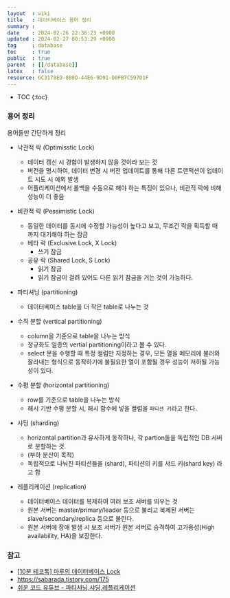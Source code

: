```yaml
---
layout  : wiki
title   : 데이터베이스 용어 정리
summary : 
date    : 2024-02-26 22:36:23 +0900
updated : 2024-02-27 00:53:29 +0900
tag     : database 
toc     : true
public  : true
parent  : [[/database]] 
latex   : false
resource: 6C3178ED-080D-44E6-9D91-D0FB7C597D1F
---
```

* TOC
{:toc}

### 용어 정리

용어들만 간단하게 정리

- 낙관적 락 (Optimisstic Lock)
	- 데이터 갱신 시 경합이 발생하지 않을 것이라 보는 것
	- 버전을 명시하여, 데이터 변경 시 버전 업데이트를 통해 다른 트랜잭션이 업데이트 시도 시 예외 발생
	- 어플리케이션에서 롤백을 수동으로 해야 하는 특징이 있으나, 비관적 락에 비해 성능이 더 좋음
- 비관적 락 (Pessimistic Lock)
	- 동일한 데이터를 동시에 수정할 가능성이 높다고 보고, 무조건 락을 획득할 때 까지 대기해야 하는 잠금
	- 베타 락 (Exclusive Lock, X Lock)
		- 쓰기 잠금
	- 공유 락 (Shared Lock, S Lock)
		- 읽기 잠금
		- 읽기 잠금이 걸려 있어도 다른 읽기 잠금을 거는 것이 가능하다.

- 파티셔닝 (partitioning)
  - 데이터베이스 table을 더 작은 table로 나누는 것
- 수직 분할 (vertical partitioning)
	- column을 기준으로 table을 나누는 방식
	- 정규화도 일종의 vertial partitioning이라고 볼 수 있다.
	- select 문을 수행할 때 특정 컬럼만 지정하는 경우, 모든 열을 메모리에 불러와 잘라내는 형식으로 동작하기에 불필요한 열이 포함될 경우 성능이 저하될 가능성이 있다.
- 수평 분할 (horizontal partitioning)
	- row를 기준으로 table을 나누는 방식
	- 해시 기반 수평 분할 시, 해시 함수에 넣을 컬럼을 `파티션 키`라고 한다.
- 샤딩 (sharding)
	- horizontal partition과 유사하게 동작하나, 각 partion들을 독립적인 DB 서버로 분할하는 것.
	- (부하 분산이 목적)
	- 독립적으로 나눠진 파티션들을 (shard), 파티션의 키를 샤드 키(shard key) 라고 함
- 레플리케이션 (replication)
	- 데이터베이스 데이터를 복제하여 여러 보조 서버를 띄우는 것
	- 원본 서버는 master/primary/leader 등으로 불리고 복제된 서버는 slave/secondary/replica 등으로 불린다.
	- 원본 서버에 장애 발생 시 보조 서버가 원본 서버로 승격하여 고가용성(High availability, HA)을 보장한다.

### 참고

- [[10분 테코톡] 마루의 데이터베이스 Lock](https://www.youtube.com/watch?v=ZXV6ZqMyJLg&t=359s)
- <https://sabarada.tistory.com/175>
- [쉬운 코드 유튜브 - 파티셔닝,샤딩,레플리케이션](https://www.youtube.com/watch?v=P7LqaEO-nGU&t=8s)
 
